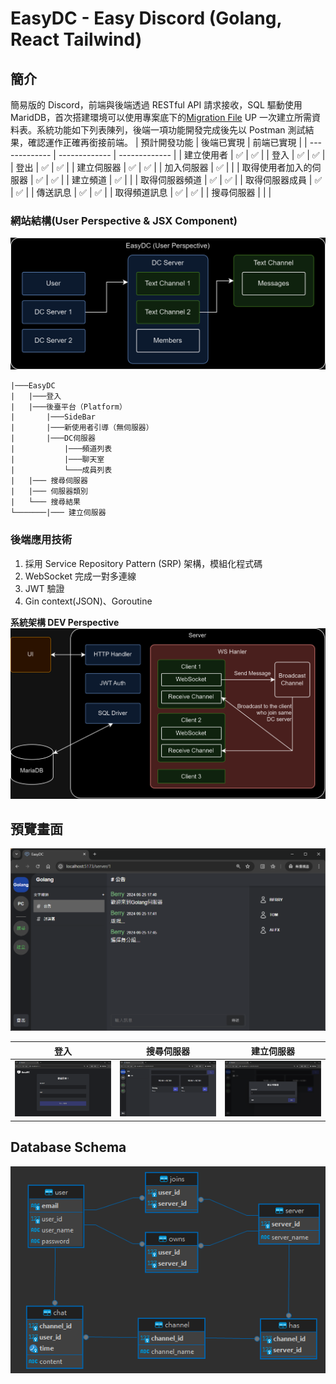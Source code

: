 # EasyDC - Easy Discord (Golang, React Tailwind)

## 簡介

簡易版的 Discord，前端與後端透過 RESTful API 請求接收，SQL 驅動使用 MaridDB，首次搭建環境可以使用專案底下的[Migration File](./server/db/migrations/20240703114440_add_schema_tables.up.sql) UP 一次建立所需資料表。系統功能如下列表陳列，後端一項功能開發完成後先以 Postman 測試結果，確認運作正確再銜接前端。
| 預計開發功能 | 後端已實現 | 前端已實現 |
| ------------- | ------------- | ------------- |
| 建立使用者 | :white_check_mark: | :white_check_mark: |
| 登入 | :white_check_mark: | :white_check_mark: |
| 登出 | :white_check_mark: | :white_check_mark: |
| 建立伺服器 | :white_check_mark: | :white_check_mark: |
| 加入伺服器 | :white_check_mark: | |
| 取得使用者加入的伺服器 | :white_check_mark: | :white_check_mark: |
| 建立頻道 | :white_check_mark: | |
| 取得伺服器頻道 | :white_check_mark: | :white_check_mark: |
| 取得伺服器成員 | :white_check_mark: | :white_check_mark: |
| 傳送訊息 | :white_check_mark: | :white_check_mark: |
| 取得頻道訊息 | :white_check_mark: | :white_check_mark: |
| 搜尋伺服器 | | |

### 網站結構(User Perspective & JSX Component)

<img alt="sysArchi_user perspect" src="./server/previews/sysArchi_user perspect.png">

    |───EasyDC
    |   |───登入
    |   |───後臺平台（Platform）
    |       |───SideBar
    |       |───新使用者引導（無伺服器）
    |       |───DC伺服器
    |           |───頻道列表
    |           |───聊天室
    |           └───成員列表
    |   |─── 搜尋伺服器
    |   |─── 伺服器類別
    |   └─── 搜尋結果
    └───────|─── 建立伺服器

### 後端應用技術

1. 採用 Service Repository Pattern (SRP) 架構，模組化程式碼
2. WebSocket 完成一對多連線
3. JWT 驗證
4. Gin context(JSON)、Goroutine

<b>系統架構 DEV Perspective</b>
<img alt="sysArchi_dev perspect" src="./server/previews/sysArchi_dev perspect.png">

## 預覽畫面

<img alt="server" src="./client/previews/server.png">

| 登入                                                | 搜尋伺服器                                                        | 建立伺服器                                                        |
| --------------------------------------------------- | ----------------------------------------------------------------- | ----------------------------------------------------------------- |
| <img alt="login" src="./client/previews/login.png"> | <img alt="searchServer" src="./client/previews/searchServer.png"> | <img alt="createServer" src="./client/previews/createServer.png"> |

## Database Schema

<img alt="server" src="./client/previews/schema.png">

